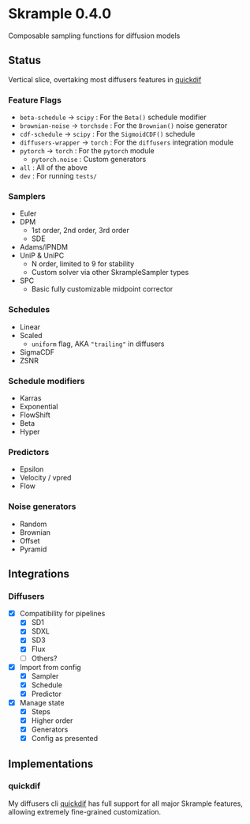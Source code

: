 # Skrample 0.4.0
Composable sampling functions for diffusion models

## Status
Vertical slice, overtaking most diffusers features in [quickdif](https://github.com/Beinsezii/quickdif.git)

### Feature Flags
 - `beta-schedule` -> `scipy` : For the `Beta()` schedule modifier
 - `brownian-noise` -> `torchsde` : For the `Brownian()` noise generator
 - `cdf-schedule` -> `scipy` : For the `SigmoidCDF()` schedule
 - `diffusers-wrapper` -> `torch` : For the `diffusers` integration module
 - `pytorch` -> `torch` : For the `pytorch` module
   - `pytorch.noise` : Custom generators
 - `all` : All of the above
 - `dev` : For running `tests/`

### Samplers
- Euler
- DPM
  - 1st order, 2nd order, 3rd order
  - SDE
- Adams/IPNDM
- UniP & UniPC
  - N order, limited to 9 for stability
  - Custom solver via other SkrampleSampler types
- SPC
  - Basic fully customizable midpoint corrector

### Schedules
- Linear
- Scaled
  - `uniform` flag, AKA `"trailing"` in diffusers
- SigmaCDF
- ZSNR

### Schedule modifiers
- Karras
- Exponential
- FlowShift
- Beta
- Hyper

### Predictors
- Epsilon
- Velocity / vpred
- Flow

### Noise generators
- Random
- Brownian
- Offset
- Pyramid

## Integrations
### Diffusers
- [X] Compatibility for pipelines
  - [X] SD1
  - [X] SDXL
  - [X] SD3
  - [X] Flux
  - [ ] Others?
- [X] Import from config
  - [X] Sampler
  - [X] Schedule
  - [X] Predictor
- [X] Manage state
  - [X] Steps
  - [X] Higher order
  - [X] Generators
  - [X] Config as presented

## Implementations
### quickdif
My diffusers cli [quickdif](https://github.com/Beinsezii/quickdif) has full support for all major Skrample features, allowing extremely fine-grained customization.
